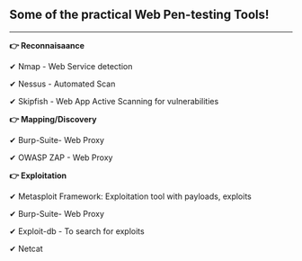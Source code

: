 ## Some of the practical Web Pen-testing Tools!
------------



**👉 Reconnaisaance**

✔ Nmap - Web Service detection

✔ Nessus - Automated Scan

✔ Skipfish - Web App Active Scanning for vulnerabilities


**👉 Mapping/Discovery**

✔ Burp-Suite- Web Proxy

✔ OWASP ZAP - Web Proxy


**👉 Exploitation**

✔ Metasploit Framework: Exploitation tool with payloads, exploits

✔ Burp-Suite- Web Proxy

✔ Exploit-db - To search for exploits

✔ Netcat
